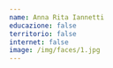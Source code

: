 ```yaml
---
name: Anna Rita Iannetti
educazione: false
territorio: false
internet: false
image: /img/faces/1.jpg
---
```

